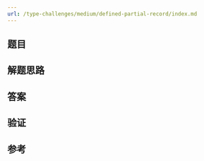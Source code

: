 ```yaml
---
url: /type-challenges/medium/defined-partial-record/index.md
---
```

## 题目

## 解题思路

## 答案

## 验证

## 参考
